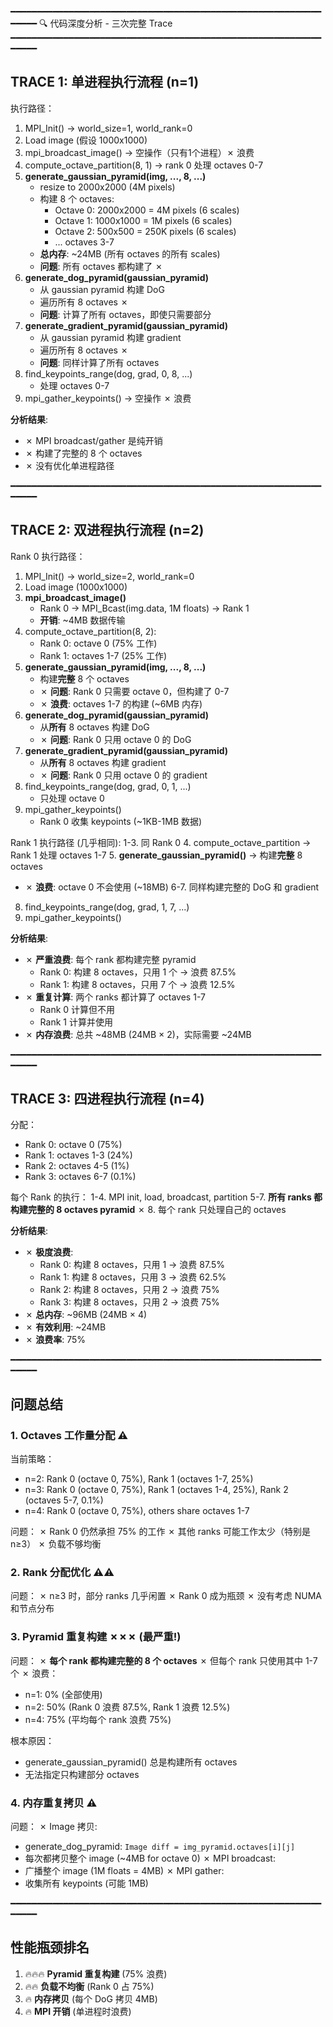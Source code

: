 ━━━━━━━━━━━━━━━━━━━━━━━━━━━━━━━━━━━━━━━━━━━━━━━━━━━━━━━━━━━━━━━━
🔍 代码深度分析 - 三次完整 Trace
━━━━━━━━━━━━━━━━━━━━━━━━━━━━━━━━━━━━━━━━━━━━━━━━━━━━━━━━━━━━━━━━

## TRACE 1: 单进程执行流程 (n=1)

执行路径：
1. MPI_Init() → world_size=1, world_rank=0
2. Load image (假设 1000x1000)
3. mpi_broadcast_image() → 空操作（只有1个进程）✗ 浪费
4. compute_octave_partition(8, 1) → rank 0 处理 octaves 0-7
5. **generate_gaussian_pyramid(img, ..., 8, ...)**
   - resize to 2000x2000 (4M pixels)
   - 构建 8 个 octaves:
     * Octave 0: 2000x2000 = 4M pixels (6 scales)
     * Octave 1: 1000x1000 = 1M pixels (6 scales)
     * Octave 2: 500x500 = 250K pixels (6 scales)
     * ... octaves 3-7
   - **总内存**: ~24MB (所有 octaves 的所有 scales)
   - **问题**: 所有 octaves 都构建了 ✗
6. **generate_dog_pyramid(gaussian_pyramid)**
   - 从 gaussian pyramid 构建 DoG
   - 遍历所有 8 octaves ✗
   - **问题**: 计算了所有 octaves，即使只需要部分
7. **generate_gradient_pyramid(gaussian_pyramid)**
   - 从 gaussian pyramid 构建 gradient
   - 遍历所有 8 octaves ✗
   - **问题**: 同样计算了所有 octaves
8. find_keypoints_range(dog, grad, 0, 8, ...)
   - 处理 octaves 0-7
9. mpi_gather_keypoints() → 空操作 ✗ 浪费

**分析结果**:
- ✗ MPI broadcast/gather 是纯开销
- ✗ 构建了完整的 8 个 octaves
- ✗ 没有优化单进程路径

━━━━━━━━━━━━━━━━━━━━━━━━━━━━━━━━━━━━━━━━━━━━━━━━━━━━━━━━━━━━━━━━

## TRACE 2: 双进程执行流程 (n=2)

Rank 0 执行路径：
1. MPI_Init() → world_size=2, world_rank=0
2. Load image (1000x1000)
3. **mpi_broadcast_image()**
   - Rank 0 → MPI_Bcast(img.data, 1M floats) → Rank 1
   - **开销**: ~4MB 数据传输
4. compute_octave_partition(8, 2):
   - Rank 0: octave 0 (75% 工作)
   - Rank 1: octaves 1-7 (25% 工作)
5. **generate_gaussian_pyramid(img, ..., 8, ...)**
   - 构建**完整** 8 个 octaves
   - ✗ **问题**: Rank 0 只需要 octave 0，但构建了 0-7
   - ✗ **浪费**: octaves 1-7 的构建 (~6MB 内存)
6. **generate_dog_pyramid(gaussian_pyramid)**
   - 从**所有** 8 octaves 构建 DoG
   - ✗ **问题**: Rank 0 只用 octave 0 的 DoG
7. **generate_gradient_pyramid(gaussian_pyramid)**
   - 从**所有** 8 octaves 构建 gradient
   - ✗ **问题**: Rank 0 只用 octave 0 的 gradient
8. find_keypoints_range(dog, grad, 0, 1, ...)
   - 只处理 octave 0
9. mpi_gather_keypoints()
   - Rank 0 收集 keypoints (~1KB-1MB 数据)

Rank 1 执行路径 (几乎相同):
1-3. 同 Rank 0
4. compute_octave_partition → Rank 1 处理 octaves 1-7
5. **generate_gaussian_pyramid()** → 构建**完整** 8 octaves
   - ✗ **浪费**: octave 0 不会使用 (~18MB)
6-7. 同样构建完整的 DoG 和 gradient
8. find_keypoints_range(dog, grad, 1, 7, ...)
9. mpi_gather_keypoints()

**分析结果**:
- ✗ **严重浪费**: 每个 rank 都构建完整 pyramid
  * Rank 0: 构建 8 octaves，只用 1 个 → 浪费 87.5%
  * Rank 1: 构建 8 octaves，只用 7 个 → 浪费 12.5%
- ✗ **重复计算**: 两个 ranks 都计算了 octaves 1-7
  * Rank 0 计算但不用
  * Rank 1 计算并使用
- ✗ **内存浪费**: 总共 ~48MB (24MB × 2)，实际需要 ~24MB

━━━━━━━━━━━━━━━━━━━━━━━━━━━━━━━━━━━━━━━━━━━━━━━━━━━━━━━━━━━━━━━━

## TRACE 3: 四进程执行流程 (n=4)

分配：
- Rank 0: octave 0 (75%)
- Rank 1: octaves 1-3 (24%)
- Rank 2: octaves 4-5 (1%)
- Rank 3: octaves 6-7 (0.1%)

每个 Rank 的执行：
1-4. MPI init, load, broadcast, partition
5-7. **所有 ranks 都构建完整的 8 octaves pyramid** ✗
8. 每个 rank 只处理自己的 octaves

**分析结果**:
- ✗ **极度浪费**: 
  * Rank 0: 构建 8 octaves，只用 1 → 浪费 87.5%
  * Rank 1: 构建 8 octaves，只用 3 → 浪费 62.5%
  * Rank 2: 构建 8 octaves，只用 2 → 浪费 75%
  * Rank 3: 构建 8 octaves，只用 2 → 浪费 75%
- ✗ **总内存**: ~96MB (24MB × 4)
- ✗ **有效利用**: ~24MB
- ✗ **浪费率**: 75%

━━━━━━━━━━━━━━━━━━━━━━━━━━━━━━━━━━━━━━━━━━━━━━━━━━━━━━━━━━━━━━━━

## 问题总结

### 1. Octaves 工作量分配 ⚠️

当前策略：
- n=2: Rank 0 (octave 0, 75%), Rank 1 (octaves 1-7, 25%)
- n=3: Rank 0 (octave 0, 75%), Rank 1 (octaves 1-4, 25%), Rank 2 (octaves 5-7, 0.1%)
- n=4: Rank 0 (octave 0, 75%), others share octaves 1-7

问题：
✗ Rank 0 仍然承担 75% 的工作
✗ 其他 ranks 可能工作太少（特别是 n≥3）
✗ 负载不够均衡

### 2. Rank 分配优化 ⚠️⚠️

问题：
✗ n≥3 时，部分 ranks 几乎闲置
✗ Rank 0 成为瓶颈
✗ 没有考虑 NUMA 和节点分布

### 3. Pyramid 重复构建 ✗✗✗ (最严重!)

问题：
✗ **每个 rank 都构建完整的 8 个 octaves**
✗ 但每个 rank 只使用其中 1-7 个
✗ 浪费：
  * n=1: 0% (全部使用)
  * n=2: 50% (Rank 0 浪费 87.5%, Rank 1 浪费 12.5%)
  * n=4: 75% (平均每个 rank 浪费 75%)

根本原因：
- generate_gaussian_pyramid() 总是构建所有 octaves
- 无法指定只构建部分 octaves

### 4. 内存重复拷贝 ⚠️

问题：
✗ Image 拷贝:
  - generate_dog_pyramid: `Image diff = img_pyramid.octaves[i][j]`
  - 每次都拷贝整个 image (~4MB for octave 0)
✗ MPI broadcast:
  - 广播整个 image (1M floats = 4MB)
✗ MPI gather:
  - 收集所有 keypoints (可能 1MB)

━━━━━━━━━━━━━━━━━━━━━━━━━━━━━━━━━━━━━━━━━━━━━━━━━━━━━━━━━━━━━━━━

## 性能瓶颈排名

1. 🔥🔥🔥 **Pyramid 重复构建** (75% 浪费)
2. 🔥🔥 **负载不均衡** (Rank 0 占 75%)
3. 🔥 **内存拷贝** (每个 DoG 拷贝 4MB)
4. 🔥 **MPI 开销** (单进程时浪费)

